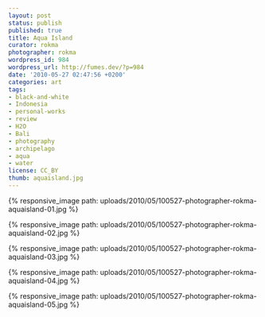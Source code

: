 ```yaml
---
layout: post
status: publish
published: true
title: Aqua Island
curator: rokma
photographer: rokma
wordpress_id: 984
wordpress_url: http://fumes.dev/?p=984
date: '2010-05-27 02:47:56 +0200'
categories: art
tags:
- black-and-white
- Indonesia
- personal-works
- review
- H2O
- Bali
- photography
- archipelago
- aqua
- water
license: CC_BY
thumb: aquaisland.jpg
---
```



{% responsive_image path: uploads/2010/05/100527-photographer-rokma-aquaisland-01.jpg %}

{% responsive_image path: uploads/2010/05/100527-photographer-rokma-aquaisland-02.jpg %}

{% responsive_image path: uploads/2010/05/100527-photographer-rokma-aquaisland-03.jpg %}

{% responsive_image path: uploads/2010/05/100527-photographer-rokma-aquaisland-04.jpg %}

{% responsive_image path: uploads/2010/05/100527-photographer-rokma-aquaisland-05.jpg %}
